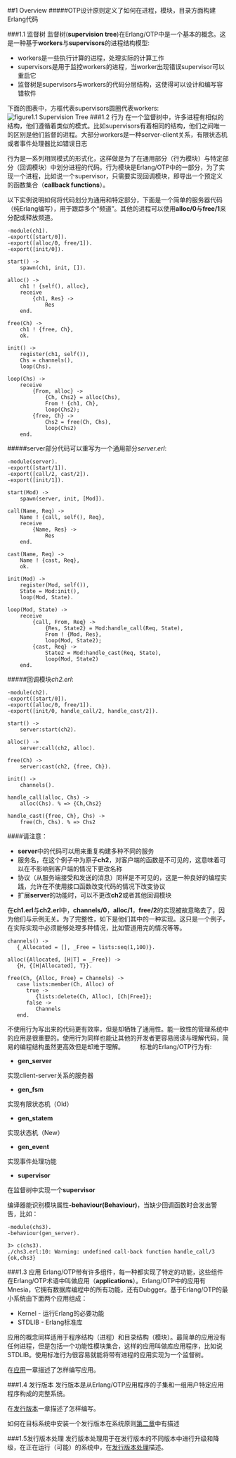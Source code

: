 ##1 Overview
#####OTP设计原则定义了如何在进程，模块，目录方面构建Erlang代码

###1.1 监督树
监督树(**supervision tree**)在Erlang/OTP中是一个基本的概念。这是一种基于**workers**与**supervisors**的进程结构模型:

- workers是一些执行计算的进程，处理实际的计算工作
- supervisors是用于监控workers的进程，当worker出现错误supervisor可以重启它
- 监督树是supervisors与workers的代码分层结构，这使得可以设计和编写容错软件

下面的图表中，方框代表supervisors圆圈代表workers:
![figure1.1 Supervision Tree](http://erlang.org/doc/design_principles/sup6.gif)
###1.2 行为
在一个监督树中，许多进程有相似的结构，他们遵循着类似的模式。比如supervisors有着相同的结构，他们之间唯一的区别是他们监督的进程。大部分workers是一种server-client关系，有限状态机或者事件处理器比如错误日志

行为是一系列相同模式的形式化，这样做是为了在通用部分（行为模块）与特定部分（回调模块）中划分进程的代码。行为模块是Erlang/OTP中的一部分，为了实现一个进程，比如说一个supervisor，只需要实现回调模块，即导出一个预定义的函数集合（**callback functions**）。

以下实例说明如何将代码划分为通用和特定部分，下面是一个简单的服务器代码（纯Erlang编写），用于跟踪多个“频道”。其他的进程可以使用**alloc/0**与**free/1**来分配或释放频道。

```
-module(ch1).
-export([start/0]).
-export([alloc/0, free/1]).
-export([init/0]).

start() ->
    spawn(ch1, init, []).

alloc() ->
    ch1 ! {self(), alloc},
    receive
        {ch1, Res} ->
            Res
    end.

free(Ch) ->
    ch1 ! {free, Ch},
    ok.

init() ->
    register(ch1, self()),
    Chs = channels(),
    loop(Chs).

loop(Chs) ->
    receive
        {From, alloc} ->
            {Ch, Chs2} = alloc(Chs),
            From ! {ch1, Ch},
            loop(Chs2);
        {free, Ch} ->
            Chs2 = free(Ch, Chs),
            loop(Chs2)
    end.
```
#####server部分代码可以重写为一个通用部分*server.erl*:
```
-module(server).
-export([start/1]).
-export([call/2, cast/2]).
-export([init/1]).

start(Mod) ->
    spawn(server, init, [Mod]).

call(Name, Req) ->
    Name ! {call, self(), Req},
    receive
        {Name, Res} ->
            Res
    end.

cast(Name, Req) ->
    Name ! {cast, Req},
    ok.

init(Mod) ->
    register(Mod, self()),
    State = Mod:init(),
    loop(Mod, State).

loop(Mod, State) ->
    receive
        {call, From, Req} ->
            {Res, State2} = Mod:handle_call(Req, State),
            From ! {Mod, Res},
            loop(Mod, State2);
        {cast, Req} ->
            State2 = Mod:handle_cast(Req, State),
            loop(Mod, State2)
    end. 
```
#####回调模块*ch2.erl*:
```
-module(ch2).
-export([start/0]).
-export([alloc/0, free/1]).
-export([init/0, handle_call/2, handle_cast/2]).

start() ->
    server:start(ch2).

alloc() ->
    server:call(ch2, alloc).

free(Ch) ->
    server:cast(ch2, {free, Ch}).

init() ->
    channels().

handle_call(alloc, Chs) ->
    alloc(Chs). % => {Ch,Chs2}

handle_cast({free, Ch}, Chs) ->
    free(Ch, Chs). % => Chs2
```

####请注意：
* **server**中的代码可以用来重复构建多种不同的服务
* 服务名，在这个例子中为原子**ch2**，对客户端的函数是不可见的，这意味着可以在不影响到客户端的情况下更改名称
* 协议（从服务端接受和发送的消息）同样是不可见的，这是一种良好的编程实践，允许在不使用接口函数改变代码的情况下改变协议
* 扩展**server**的功能时，可以不更改**ch2**或者其他回调模块

在**ch1.erl**与**ch2.erl**中，**channels/0**，**alloc/1**，**free/2**的实现被故意略去了，因为他们与示例无关。为了完整性，如下是他们其中的一种实现。这只是一个例子，在实际实现中必须能够处理多种情况，比如管道用完的情况等等。

```
channels() ->
   {_Allocated = [], _Free = lists:seq(1,100)}.

alloc({Allocated, [H|T] = _Free}) ->
   {H, {[H|Allocated], T}}.

free(Ch, {Alloc, Free} = Channels) ->
   case lists:member(Ch, Alloc) of
      true ->
         {lists:delete(Ch, Alloc), [Ch|Free]};
      false ->
         Channels
   end.        
```

不使用行为写出来的代码更有效率，但是却牺牲了通用性。能一致性的管理系统中的应用是很重要的。使用行为同样也能让其他的开发者更容易阅读与理解代码，简易的编程结构虽然更高效但是却难于理解。
　　
标准的Erlang/OTP行为有:

* **gen_server**

实现client-server关系的服务器

* **gen_fsm**

实现有限状态机（Old）

* **gen_statem**

实现状态机（New）

* **gen_event**

实现事件处理功能

* **supervisor**

在监督树中实现一个**supervisor**

编译器能识别模块属性<b>-behaviour(Behaviour)</b>，当缺少回调函数时会发出警告，比如：

```
-module(chs3).
-behaviour(gen_server).

3> c(chs3).
./chs3.erl:10: Warning: undefined call-back function handle_call/3
{ok,chs3}

```

###1.3 应用
Erlang/OTP带有许多组件，每一种都实现了特定的功能，这些组件在Erlang/OTP术语中叫做应用（**applications**）。Erlang/OTP中的应用有Mnesia，它拥有数据库编程中的所有功能，还有Dubgger。基于Erlang/OTP的最小系统由下面两个应用组成：

* Kernel - 运行Erlang的必要功能
* STDLIB - Erlang标准库

应用的概念同样适用于程序结构（进程）和目录结构（模块）。最简单的应用没有任何进程，但是包括一个功能性模块集合，这样的应用叫做库应用程序，比如说STDLIB。使用标准行为很容易就能将带有进程的应用实现为一个监督树。

在[应用](<applications.md>)一章描述了怎样编写应用。

###1.4 发行版本
发行版本是从Erlang/OTP应用程序的子集和一组用户特定应用程序构成的完整系统。

在[发行版本](<releases.md>)一章描述了怎样编写。

如何在目标系统中安装一个发行版本在系统原则[第二章](http://erlang.org/doc/system_principles/users_guide.html)中有描述


###1.5发行版本处理
发行版本处理用于在发行版本的不同版本中进行升级和降级，在正在运行（可能）的系统中，在[发行版本处理](release_handling.md)描述。
